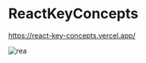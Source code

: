 # ReactKeyConcepts
https://react-key-concepts.vercel.app/

![rea](https://github.com/RAHUL573769/ReactKeyConcepts/assets/78131940/206ae249-dc21-45c6-b145-51108c9e2e7b)
